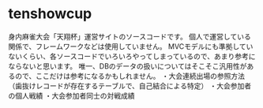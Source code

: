 # tenshowcup
身内麻雀大会「天翔杯」運営サイトのソースコードです。
個人で運営している関係で、フレームワークなどは使用していません。
MVCモデルにも準拠していないくらい、各ソースコードでいろいろやってしまっているので、あまり参考にならないと思います。
唯一、DBのデータの扱いについてはそこそこ汎用性があるので、ここだけは参考になるかもしれません。
・大会連続出場の参照方法（歯抜けレコードが存在するテーブルで、自己結合による特定）
・大会参加者の個人戦績
・大会参加者同士の対戦成績
